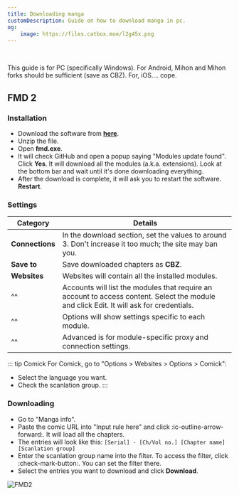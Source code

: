 ```yaml
---
title: Downloading manga
customDescription: Guide on how to download manga in pc.
og:
    image: https://files.catbox.moe/l2g45x.png
---
```


<GradientCard title="Downloading manga" description="Guide on how to download manga in pc." theme="turquoise" variant="thin"/>

</br>

This guide is for PC (specifically Windows). For Android, Mihon and Mihon forks should be sufficient (save as CBZ). For, iOS.... cope.

## FMD 2

### Installation
- Download the software from [**here**](https://github.com/dazedcat19/FMD2/releases).
- Unzip the file.
- Open **fmd.exe**.
- It will check GitHub and open a popup saying "Modules update found". Click **Yes**. It will download all the modules (a.k.a. extensions). Look at the bottom bar and wait until it's done downloading everything.
- After the download is complete, it will ask you to restart the software. **Restart**.

### Settings

| Category     | Details                                                                                                                                |
|--------------|-----------------------------------------------------------------------------------------------------------------------------------------|
| **Connections**  | In the download section, set the values to around 3. Don't increase it too much; the site may ban you.                             |
| **Save to**      | Save downloaded chapters as **CBZ**.                                                                                               |
| **Websites**     | Websites will contain all the installed modules.                                                                                   |
| ^^               | Accounts will list the modules that require an account to access content. Select the module and click Edit. It will ask for credentials. |
| ^^               | Options will show settings specific to each module.                                                                                |
| ^^               | Advanced is for module-specific proxy and connection settings.                                                                     |

::: tip Comick
For Comick, go to "Options > Websites > Options > Comick":
- Select the language you want.
- Check the scanlation group.
:::

### Downloading
- Go to "Manga info".
- Paste the comic URL into "Input rule here" and click :ic-outline-arrow-forward:. It will load all the chapters.
- The entries will look like this: `[Serial] - [Ch/Vol no.] [Chapter name] [Scanlation group]`
- Enter the scanlation group name into the filter. To access the filter, click :check-mark-button:. You can set the filter there.
- Select the entries you want to download and click **Download**.

![FMD2](/ss/fmd.png)